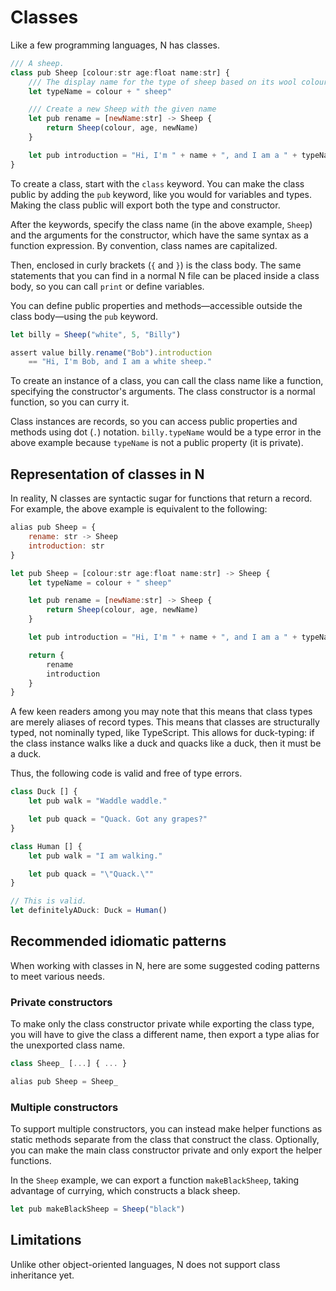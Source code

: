 # Classes

Like a few programming languages, N has classes.

```js
/// A sheep.
class pub Sheep [colour:str age:float name:str] {
	/// The display name for the type of sheep based on its wool colour.
	let typeName = colour + " sheep"

	/// Create a new Sheep with the given name
	let pub rename = [newName:str] -> Sheep {
		return Sheep(colour, age, newName)
	}

	let pub introduction = "Hi, I'm " + name + ", and I am a " + typeName + "."
}
```

To create a class, start with the `class` keyword. You can make the class public
by adding the `pub` keyword, like you would for variables and types. Making the
class public will export both the type and constructor.

After the keywords, specify the class name (in the above example, `Sheep`) and
the arguments for the constructor, which have the same syntax as a function
expression. By convention, class names are capitalized.

Then, enclosed in curly brackets (`{` and `}`) is the class body. The same
statements that you can find in a normal N file can be placed inside a class
body, so you can call `print` or define variables.

You can define public properties and methods—accessible outside the class
body—using the `pub` keyword.

```js
let billy = Sheep("white", 5, "Billy")

assert value billy.rename("Bob").introduction
	== "Hi, I'm Bob, and I am a white sheep."
```

To create an instance of a class, you can call the class name like a function,
specifying the constructor's arguments. The class constructor is a normal
function, so you can curry it.

Class instances are records, so you can access public properties and methods
using dot (`.`) notation. `billy.typeName` would be a type error in the above
example because `typeName` is not a public property (it is private).

## Representation of classes in N

In reality, N classes are syntactic sugar for functions that return a record.
For example, the above example is equivalent to the following:

```js
alias pub Sheep = {
	rename: str -> Sheep
	introduction: str
}

let pub Sheep = [colour:str age:float name:str] -> Sheep {
	let typeName = colour + " sheep"

	let pub rename = [newName:str] -> Sheep {
		return Sheep(colour, age, newName)
	}

	let pub introduction = "Hi, I'm " + name + ", and I am a " + typeName + "."

	return {
		rename
		introduction
	}
}
```

A few keen readers among you may note that this means that class types are
merely aliases of record types. This means that classes are structurally typed,
not nominally typed, like TypeScript. This allows for duck-typing: if the class instance walks like a duck and quacks like a duck, then it must be a duck.

Thus, the following code is valid and free of type errors.

```js
class Duck [] {
	let pub walk = "Waddle waddle."

	let pub quack = "Quack. Got any grapes?"
}

class Human [] {
	let pub walk = "I am walking."

	let pub quack = "\"Quack.\""
}

// This is valid.
let definitelyADuck: Duck = Human()
```

## Recommended idiomatic patterns

When working with classes in N, here are some suggested coding patterns to meet
various needs.

### Private constructors

To make only the class constructor private while exporting the class type, you
will have to give the class a different name, then export a type alias for the
unexported class name.

```js
class Sheep_ [...] { ... }

alias pub Sheep = Sheep_
```

### Multiple constructors

To support multiple constructors, you can instead make helper functions as
static methods separate from the class that construct the class. Optionally, you
can make the main class constructor private and only export the helper
functions.

In the `Sheep` example, we can export a function `makeBlackSheep`, taking
advantage of currying, which constructs a black sheep.

```js
let pub makeBlackSheep = Sheep("black")
```

## Limitations

Unlike other object-oriented languages, N does not support class inheritance
yet.
